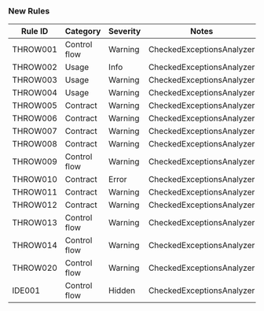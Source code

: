 
### New Rules
Rule ID | Category | Severity | Notes
--------|----------|----------|--------------------
THROW001 | Control flow | Warning  | CheckedExceptionsAnalyzer
THROW002 | Usage   | Info     | CheckedExceptionsAnalyzer
THROW003 | Usage   | Warning  | CheckedExceptionsAnalyzer
THROW004 | Usage   | Warning  | CheckedExceptionsAnalyzer
THROW005 | Contract | Warning | CheckedExceptionsAnalyzer
THROW006 | Contract | Warning | CheckedExceptionsAnalyzer
THROW007 | Contract | Warning | CheckedExceptionsAnalyzer
THROW008 | Contract | Warning | CheckedExceptionsAnalyzer
THROW009 | Control flow | Warning | CheckedExceptionsAnalyzer
THROW010 | Contract | Error | CheckedExceptionsAnalyzer
THROW011 | Contract | Warning | CheckedExceptionsAnalyzer
THROW012 | Contract | Warning | CheckedExceptionsAnalyzer
THROW013 | Control flow | Warning | CheckedExceptionsAnalyzer
THROW014 | Control flow | Warning | CheckedExceptionsAnalyzer
THROW020 | Control flow | Warning | CheckedExceptionsAnalyzer
IDE001 | Control flow | Hidden | CheckedExceptionsAnalyzer
